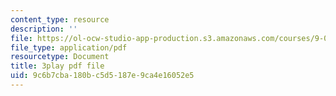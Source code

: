 ```yaml
---
content_type: resource
description: ''
file: https://ol-ocw-studio-app-production.s3.amazonaws.com/courses/9-00sc-introduction-to-psychology-fall-2011/9c6b7cba180bc5d5187e9ca4e16052e5_SFPPw6sDHEI.pdf
file_type: application/pdf
resourcetype: Document
title: 3play pdf file
uid: 9c6b7cba-180b-c5d5-187e-9ca4e16052e5
---
```

